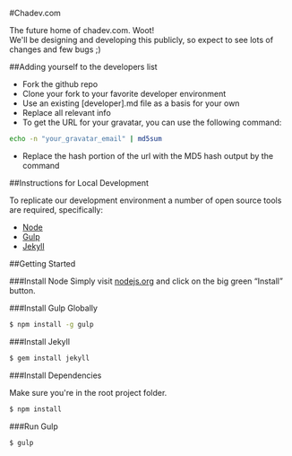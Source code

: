 #Chadev.com

The future home of chadev.com. Woot!  
We'll be designing and developing this publicly, so expect to see lots of changes and few bugs ;)

##Adding yourself to the developers list

* Fork the github repo
* Clone your fork to your favorite developer environment
* Use an existing [developer].md file as a basis for your own
* Replace all relevant info
* To get the URL for your gravatar, you can use the following command:
~~~ sh
echo -n "your_gravatar_email" | md5sum
~~~
* Replace the hash portion of the url with the MD5 hash output by the command

##Instructions for Local Development

To replicate our development environment a number of open source tools are required, specifically:

* [Node](http://nodejs.org)
* [Gulp](http://gulpjs.com)
* [Jekyll](http://jekyllrb.com)

##Getting Started

###Install Node
Simply visit [nodejs.org](http://nodejs.org) and click on the big green “Install” button.

###Install Gulp Globally

~~~ sh
$ npm install -g gulp
~~~

###Install Jekyll

~~~ sh
$ gem install jekyll
~~~


###Install Dependencies

Make sure you're in the root project folder.

~~~ sh
$ npm install
~~~

###Run Gulp

~~~ sh
$ gulp
~~~
